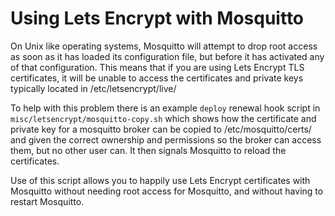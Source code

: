 # Using Lets Encrypt with Mosquitto

On Unix like operating systems, Mosquitto will attempt to drop root access as
soon as it has loaded its configuration file, but before it has activated any
of that configuration. This means that if you are using Lets Encrypt TLS
certificates, it will be unable to access the certificates and private keys
typically located in /etc/letsencrypt/live/

To help with this problem there is an example `deploy` renewal hook script in
`misc/letsencrypt/mosquitto-copy.sh` which shows how the certificate and
private key for a mosquitto broker can be copied to /etc/mosquitto/certs/ and
given the correct ownership and permissions so the broker can access them, but
no other user can. It then signals Mosquitto to reload the certificates.

Use of this script allows you to happily use Lets Encrypt certificates with
Mosquitto without needing root access for Mosquitto, and without having to
restart Mosquitto.
